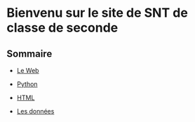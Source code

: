 
# Bienvenu sur le site de SNT de classe de seconde

Sommaire
--

- [Le Web](./WEB/SOMMAIRE.md)
  
- [Python](./PYTHON/SOMMAIRE.md)
  
- [HTML](./HTML/SOMMAIRE.md)

- [Les données](./DONNES/SOMMAIRE.md)

